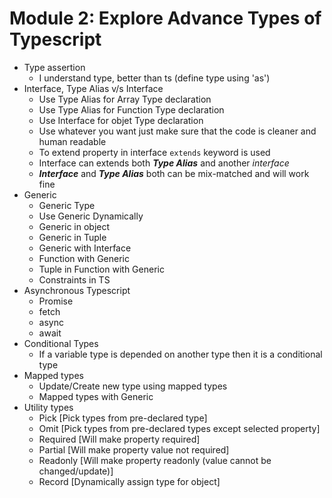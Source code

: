 # Module 2: Explore Advance Types of Typescript

- Type assertion
    - I understand type, better than ts (define type using 'as')
- Interface, Type Alias v/s Interface
    - Use Type Alias for Array Type declaration
    - Use Type Alias for Function Type declaration
    - Use Interface for objet Type declaration
    - Use whatever you want just make sure that the code is cleaner and human readable
    - To extend property in interface <code>extends</code> keyword is used
    - Interface can extends both ***Type Alias*** and another *interface*
    - ***Interface*** and ***Type Alias*** both can be mix-matched and will work fine
- Generic
    - Generic Type
    - Use Generic Dynamically
    - Generic in object
    - Generic in Tuple
    - Generic with Interface
    - Function with Generic
    - Tuple in Function with Generic
    - Constraints in TS
- Asynchronous Typescript
    - Promise
    - fetch
    - async
    - await
- Conditional Types
    - If a variable type is depended on another type then it is a conditional type
- Mapped types
    - Update/Create new type using mapped types
    - Mapped types with Generic
- Utility types
    - Pick [Pick types from pre-declared type]
    - Omit [Pick types from pre-declared types except selected property]
    - Required [Will make property required]
    - Partial [Will make property value not required]
    - Readonly [Will make property readonly (value cannot be changed/update)]
    - Record [Dynamically assign type for object]